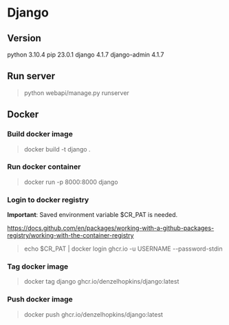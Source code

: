 # Django

## Version
python 3.10.4
pip 23.0.1
django 4.1.7
django-admin 4.1.7

## Run server
> python webapi/manage.py runserver

## Docker
### Build docker image
> docker build -t django .

### Run docker container
> docker run -p 8000:8000 django

### Login to docker registry
<strong>Important</strong>: Saved environment variable $CR_PAT is needed.

https://docs.github.com/en/packages/working-with-a-github-packages-registry/working-with-the-container-registry

> echo $CR_PAT | docker login ghcr.io -u USERNAME --password-stdin

### Tag docker image
> docker tag django ghcr.io/denzelhopkins/django:latest

### Push docker image
> docker push ghcr.io/denzelhopkins/django:latest